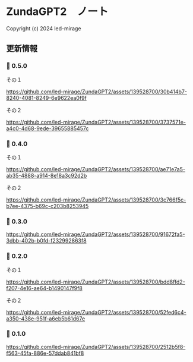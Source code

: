 # ZundaGPT2　ノート

Copyright (c) 2024 led-mirage

## 更新情報

### 🌟 0.5.0

その１

https://github.com/led-mirage/ZundaGPT2/assets/139528700/30b414b7-8240-4081-8249-6e9622ea0f9f

その２

https://github.com/led-mirage/ZundaGPT2/assets/139528700/3737571e-a4c0-4d68-9ede-39655885457c

### 🌟 0.4.0

その１

https://github.com/led-mirage/ZundaGPT2/assets/139528700/ae71e7a5-ab35-4888-a914-8e18a3c92d2b

その２

https://github.com/led-mirage/ZundaGPT2/assets/139528700/3c766f5c-b7ee-4375-b69c-c203b8253945

### 🌟 0.3.0

https://github.com/led-mirage/ZundaGPT2/assets/139528700/91672fa5-3dbb-402b-b0fd-f232992863f8

### 🌟 0.2.0

その１

https://github.com/led-mirage/ZundaGPT2/assets/139528700/bdd8ffd2-f207-4e16-ae64-b1490147f9f8

その２

https://github.com/led-mirage/ZundaGPT2/assets/139528700/52fed6c4-a350-438e-951f-a6eb5b61d67e

### 🌟 0.1.0

https://github.com/led-mirage/ZundaGPT2/assets/139528700/2512b5f8-f563-45fa-886e-57ddab841bf8

